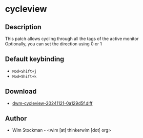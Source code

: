 cycleview
=========

Description
-----------

This patch allows cycling through all the tags of the active monitor
Optionally, you can set the direction using 0 or 1

Default keybinding
------------------

* `Mod+Shift+j`
* `Mod+Shift+k`

Download
--------

* [dwm-cycleview-20241121-0a129d5f.diff](dwm-cycleview-20241121-0a129d5f.diff)

Author
------

* Wim Stockman - <wim [at] thinkerwim [dot] org>
